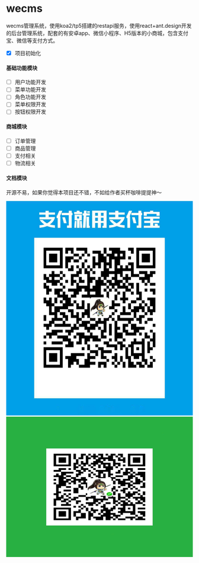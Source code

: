 # wecms
wecms管理系统，使用koa2/tp5搭建的restapi服务，使用react+ant.design开发的后台管理系统，配套的有安卓app、微信小程序、H5版本的小商城，包含支付宝、微信等支付方式。

- [x] 项目初始化

#### 基础功能模块
- [ ] 用户功能开发
- [ ] 菜单功能开发
- [ ] 角色功能开发
- [ ] 菜单权限开发
- [ ] 按钮权限开发

#### 商城模块
- [ ] 订单管理
- [ ] 商品管理
- [ ] 支付相关
- [ ] 物流相关

#### 文档模块


#### 

开源不易，如果你觉得本项目还不错，不如给作者买杯咖啡提提神～

<!-- ![](./assets/alipay.jpeg) -->


<img src="./assets/alipay.jpeg" alt="图片替换文本" width="540" height="579" align="bottom" />

<img src="./assets/wechat_pay.jpeg" alt="图片替换文本" width="540" height="379" align="bottom" />

<!-- ![](./assets/wechat_pay.jpeg) -->
